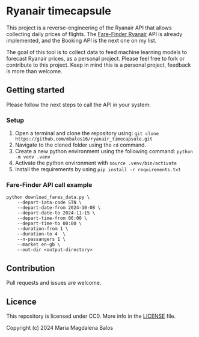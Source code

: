 # Ryanair timecapsule

This project is a reverse-engineering of the Ryanair API that allows collecting daily prices of flights. The [Fare-Finder Ryanair](https://www.ryanair.com/gb/en/cheap-flights) API is already implemented, and the Booking API is the next one on my list.

The goal of this tool is to collect data to feed machine learning models to forecast Ryanair prices, as a personal project. Please feel free to fork or contribute to this project. Keep in mind this is a personal project, feedback is more than welcome.

## Getting started

Please follow the next steps to call the API in your system:

### Setup

1. Open a terminal and clone the repository using: `git clone https://github.com/mbalos16/ryanair_timecapsule.git`
2. Navigate to the cloned folder using the `cd` command.
3. Create a new python environment using the following command: `python -m venv .venv`
4. Activate the python environment with `source .venv/bin/activate`
5. Install the requirements by using `pip install -r requirements.txt`

### Fare-Finder API call example

```
python download_fares_data.py \
    --depart-iata-code STN \
    --depart-date-from 2024-10-08 \
    --depart-date-to 2024-11-15 \
    --depart-time-from 06:00 \
    --depart-time-to 00:00 \
    --duration-from 1 \
    --duration-to 4  \
    --n-passangers 1 \
    --market en-gb \
    --out-dir <output-directory>
```

## Contribution

Pull requests and issues are welcome.

## Licence

This repository is licensed under CC0. More info in the [LICENSE](./LICENSE) file.

Copyright (c) 2024 Maria Magdalena Balos
